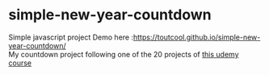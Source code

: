 # simple-new-year-countdown

Simple javascript project 
Demo here :https://toutcool.github.io/simple-new-year-countdown/ </br>
My countdown project following one of the 20 projects of <a href="https://www.udemy.com/course/web-projects-with-vanilla-javascript/"> this udemy course</a>
